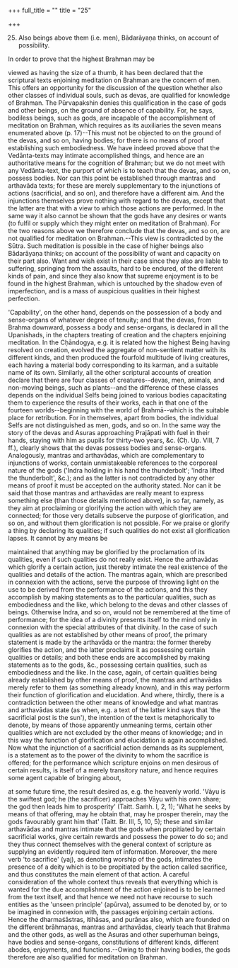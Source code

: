 +++
full_title = ""
title = "25"

+++


25. Also beings above them (i.e. men), Bādarāyaṇa thinks, on account of possibility.

In order to prove that the highest Brahman may be

viewed as having the size of a thumb, it has been declared that the scriptural texts enjoining meditation on Brahman are the concern of men. This offers an opportunity for the discussion of the question whether also other classes of individual souls, such as devas, are qualified for knowledge of Brahman. The Pūrvapakshin denies this qualification in the case of gods and other beings, on the ground of absence of capability. For, he says, bodiless beings, such as gods, are incapable of the accomplishment of meditation on Brahman, which requires as its auxiliaries the seven means enumerated above (p. 17)--This must not be objected to on the ground of the devas, and so on, having bodies; for there is no means of proof establishing such embodiedness. We have indeed proved above that the Vedānta-texts may intimate accomplished things, and hence are an authoritative means for the cognition of Brahman; but we do not meet with any Vedānta-text, the purport of which is to teach that the devas, and so on, possess bodies. Nor can this point be established through mantras and arthavāda texts; for these are merely supplementary to the injunctions of actions (sacrificial, and so on), and therefore have a different aim. And the injunctions themselves prove nothing with regard to the devas, except that the latter are that with a view to which those actions are performed. In the same way it also cannot be shown that the gods have any desires or wants (to fulfil or supply which they might enter on meditation of Brahman). For the two reasons above we therefore conclude that the devas, and so on, are not qualified for meditation on Brahman.--This view is contradicted by the Sūtra. Such meditation is possible in the case of higher beings also Bādarāyaṇa thinks; on account of the possibility of want and capacity on their part also. Want and wish exist in their case since they also are liable to suffering, springing from the assaults, hard to be endured, of the different kinds of pain, and since they also know that supreme enjoyment is to be found in the highest Brahman, which is untouched by the shadow even of imperfection, and is a mass of auspicious qualities in their highest perfection.

 'Capability', on the other hand, depends on the possession of a body and sense-organs of whatever degree of tenuity; and that the devas, from Brahma downward, possess a body and sense-organs, is declared in all the Upanishads, in the chapters treating of creation and the chapters enjoining meditation. In the Cḥāndogya, e.g. it is related how the highest Being having resolved on creation, evolved the aggregate of non-sentient matter with its different kinds, and then produced the fourfold multitude of living creatures, each having a material body corresponding to its karman, and a suitable name of its own. Similarly, all the other scriptural accounts of creation declare that there are four classes of creatures--devas, men, animals, and non-moving beings, such as plants--and the difference of these classes depends on the individual Selfs being joined to various bodies capacitating them to experience the results of their works, each in that one of the fourteen worlds--beginning with the world of Brahmā--which is the suitable place for retribution. For in themselves, apart from bodies, the individual Selfs are not distinguished as men, gods, and so on. In the same way the story of the devas and Asuras approaching Prajāpati with fuel in their hands, staying with him as pupils for thirty-two years, &c. (Cḥ. Up. VIII, 7 ff.), clearly shows that the devas possess bodies and sense-organs. Analogously, mantras and arthavādas, which are complementary to injunctions of works, contain unmistakeable references to the corporeal nature of the gods ('Indra holding in his hand the thunderbolt'; 'Indra lifted the thunderbolt', &c.); and as the latter is not contradicted by any other means of proof it must be accepted on the authority stated. Nor can it be said that those mantras and arthavādas are really meant to express something else (than those details mentioned above), in so far, namely, as they aim at proclaiming or glorifying the action with which they are connected; for those very details subserve the purpose of glorification, and so on, and without them glorification is not possible. For we praise or glorify a thing by declaring its qualities; if such qualities do not exist all glorification lapses. It cannot by any means be

maintained that anything may be glorified by the proclamation of its qualities, even if such qualities do not really exist. Hence the arthavādas which glorify a certain action, just thereby intimate the real existence of the qualities and details of the action. The mantras again, which are prescribed in connexion with the actions, serve the purpose of throwing light on the use to be derived from the performance of the actions, and this they accomplish by making statements as to the particular qualities, such as embodiedness and the like, which belong to the devas and other classes of beings. Otherwise Indra, and so on, would not be remembered at the time of performance; for the idea of a divinity presents itself to the mind only in connexion with the special attributes of that divinity. In the case of such qualities as are not established by other means of proof, the primary statement is made by the arthavāda or the mantra: the former thereby glorifies the action, and the latter proclaims it as possessing certain qualities or details; and both these ends are accomplished by making statements as to the gods, &c., possessing certain qualities, such as embodiedness and the like. In the case, again, of certain qualities being already established by other means of proof, the mantras and arthavādas merely refer to them (as something already known), and in this way perform their function of glorification and elucidation. And where, thirdly, there is a contradiction between the other means of knowledge and what mantras and arthavādas state (as when, e.g. a text of the latter kind says that 'the sacrificial post is the sun'), the intention of the text is metaphorically to denote, by means of those apparently unmeaning terms, certain other qualities which are not excluded by the other means of knowledge; and in this way the function of glorification and elucidation is again accomplished. Now what the injunction of a sacrificial action demands as its supplement, is a statement as to the power of the divinity to whom the sacrifice is offered; for the performance which scripture enjoins on men desirous of certain results, is itself of a merely transitory nature, and hence requires some agent capable of bringing about,

at some future time, the result desired as, e.g. the heavenly world. 'Vāyu is the swiftest god; he (the sacrificer) approaches Vāyu with his own share; the god then leads him to prosperity' (Taitt. Saṁh. I, 2, 1); 'What he seeks by means of that offering, may he obtain that, may he prosper therein, may the gods favourably grant him that' (Taitt. Br. III, 5, 10, 5); these and similar arthavādas and mantras intimate that the gods when propitiated by certain sacrificial works, give certain rewards and possess the power to do so; and they thus connect themselves with the general context of scripture as supplying an evidently required item of information. Moreover, the mere verb 'to sacrifice' (yaj), as denoting worship of the gods, intimates the presence of a deity which is to be propitiated by the action called sacrifice, and thus constitutes the main element of that action. A careful consideration of the whole context thus reveals that everything which is wanted for the due accomplishment of the action enjoined is to be learned from the text itself, and that hence we need not have recourse to such entities as the 'unseen principle' (apūrva), assumed to be denoted by, or to be imagined in connexion with, the passages enjoining certain actions. Hence the dharmaśāstras, itihāsas, and purāṇas also, which are founded on the different brāhmaṇas, mantras and arthavādas, clearly teach that Brahma and the other gods, as well as the Asuras and other superhuman beings, have bodies and sense-organs, constitutions of different kinds, different abodes, enjoyments, and functions.--Owing to their having bodies, the gods therefore are also qualified for meditation on Brahman.

